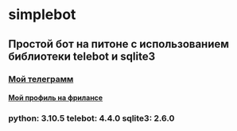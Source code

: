 # simplebot
<h2>Простой бот на питоне с использованием библиотеки telebot и sqlite3</h2>
<h3><a href='https://t.me/in_touch_prog' title='Отвечаю с 22:00 p.m.до 6:00 a.m.'>Мой телеграмм</a></h3>
<h4><a href='https://kwork.ru/user/__grigorii__'title='оу.... май)'>Мой профиль на фрилансе</a></h4>

<h3>python: 3.10.5
    telebot: 4.4.0
    sqlite3: 2.6.0
</h3>
